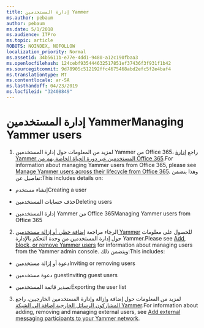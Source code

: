```yaml
---
title: إدارة المستخدمين Yammer
ms.author: pebaum
author: pebaum
ms.date: 5/1/2018
ms.audience: ITPro
ms.topic: article
ROBOTS: NOINDEX, NOFOLLOW
localization_priority: Normal
ms.assetid: 34b5611b-e77e-4dd1-9480-a12c190fbaa3
ms.openlocfilehash: 124cebf935444632517851ef37436f3f931f1b42
ms.sourcegitcommit: 9d78905c512192ffc4675468abd2efc5f2e4baf4
ms.translationtype: MT
ms.contentlocale: ar-SA
ms.lasthandoff: 04/23/2019
ms.locfileid: "32408849"
---
```

# <a name="managing-yammer-users"></a><span data-ttu-id="d90b5-102">إدارة المستخدمين Yammer</span><span class="sxs-lookup"><span data-stu-id="d90b5-102">Managing Yammer users</span></span>

1. <span data-ttu-id="d90b5-103">لمزيد من المعلومات حول إدارة المستخدمين Yammer من Office 365، راجع [إدارة Yammer المستخدمين عبر دورة الحياة الخاصة بهم من Office 365](https://support.office.com/article/6c4c8fff-6444-404a-bffc-f9da0bcc3039).</span><span class="sxs-lookup"><span data-stu-id="d90b5-103">For information about managing Yammer users from Office 365, please see [Manage Yammer users across their lifecycle from Office 365](https://support.office.com/article/6c4c8fff-6444-404a-bffc-f9da0bcc3039).</span></span> <span data-ttu-id="d90b5-104">وهذا يتضمن تفاصيل عن:</span><span class="sxs-lookup"><span data-stu-id="d90b5-104">This includes details on:</span></span>
    
  - <span data-ttu-id="d90b5-105">إنشاء مستخدم</span><span class="sxs-lookup"><span data-stu-id="d90b5-105">Creating a user</span></span>
    
  - <span data-ttu-id="d90b5-106">حذف حسابات المستخدمين</span><span class="sxs-lookup"><span data-stu-id="d90b5-106">Deleting users</span></span>
    
  - <span data-ttu-id="d90b5-107">إدارة المستخدمين Yammer من Office 365</span><span class="sxs-lookup"><span data-stu-id="d90b5-107">Managing Yammer users from Office 365</span></span>
    
2. <span data-ttu-id="d90b5-108">الرجاء مراجعة [إضافة حظر، أو إزالة مستخدمين Yammer](http://alchemyportal.azurewebsites.net/Rule/ManageYammer%20users%20across%20their%20lifecycle%20from%20Office%20365) للحصول على معلومات حول إدارة المستخدمين من وحدة التحكم بالإدارة Yammer.</span><span class="sxs-lookup"><span data-stu-id="d90b5-108">Please see [Add, block, or remove Yammer users](http://alchemyportal.azurewebsites.net/Rule/ManageYammer%20users%20across%20their%20lifecycle%20from%20Office%20365) for information about managing users from the Yammer admin console.</span></span> <span data-ttu-id="d90b5-109">ويتضمن ذلك:</span><span class="sxs-lookup"><span data-stu-id="d90b5-109">This includes:</span></span> 
    
  - <span data-ttu-id="d90b5-110">دعوة أو إزالة مستخدمين</span><span class="sxs-lookup"><span data-stu-id="d90b5-110">Inviting or removing users</span></span>
    
  - <span data-ttu-id="d90b5-111">دعوة مستخدمين guest</span><span class="sxs-lookup"><span data-stu-id="d90b5-111">Inviting guest users</span></span>
    
  - <span data-ttu-id="d90b5-112">تصدير قائمة المستخدمين</span><span class="sxs-lookup"><span data-stu-id="d90b5-112">Exporting the user list</span></span>
    
3. <span data-ttu-id="d90b5-113">لمزيد من المعلومات حول إضافة وإزالة وإدارة المستخدمين الخارجيين، راجع [المشاركون الرسائل الخارجية إضافة إلى الشبكة Yammer](https://support.office.com/article/423653bb-86b2-4eac-9d7e-dca121f7c16c).</span><span class="sxs-lookup"><span data-stu-id="d90b5-113">For information about adding, removing and managing external users, see [Add external messaging participants to your Yammer network](https://support.office.com/article/423653bb-86b2-4eac-9d7e-dca121f7c16c).</span></span>
    

